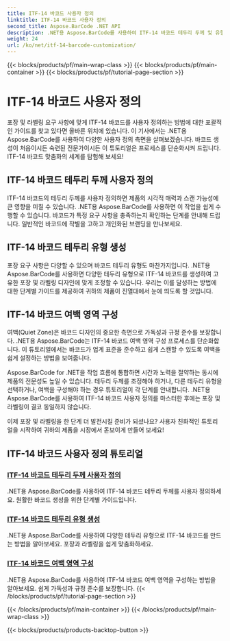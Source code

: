 ```yaml
---
title: ITF-14 바코드 사용자 정의
linktitle: ITF-14 바코드 사용자 정의
second_title: Aspose.BarCode .NET API
description: .NET용 Aspose.BarCode를 사용하여 ITF-14 바코드 테두리 두께 및 유형을 사용자 정의하는 방법을 알아보세요. 포장과 라벨링을 손쉽게 최적화하세요.
weight: 24
url: /ko/net/itf-14-barcode-customization/
---
```


{{< blocks/products/pf/main-wrap-class >}}
{{< blocks/products/pf/main-container >}}
{{< blocks/products/pf/tutorial-page-section >}}

# ITF-14 바코드 사용자 정의

포장 및 라벨링 요구 사항에 맞게 ITF-14 바코드를 사용자 정의하는 방법에 대한 포괄적인 가이드를 찾고 있다면 올바른 위치에 있습니다. 이 기사에서는 .NET용 Aspose.BarCode를 사용하여 다양한 사용자 정의 측면을 살펴보겠습니다. 바코드 생성이 처음이시든 숙련된 전문가이시든 이 튜토리얼은 프로세스를 단순화시켜 드립니다. ITF-14 바코드 맞춤화의 세계를 탐험해 보세요!

## ITF-14 바코드 테두리 두께 사용자 정의
ITF-14 바코드의 테두리 두께를 사용자 정의하면 제품의 시각적 매력과 스캔 가능성에 큰 영향을 미칠 수 있습니다. .NET용 Aspose.BarCode를 사용하면 이 작업을 쉽게 수행할 수 있습니다. 바코드가 특정 요구 사항을 충족하는지 확인하는 단계를 안내해 드립니다. 일반적인 바코드에 작별을 고하고 개인화된 브랜딩을 만나보세요.

## ITF-14 바코드 테두리 유형 생성
포장 요구 사항은 다양할 수 있으며 바코드 테두리 유형도 마찬가지입니다. .NET용 Aspose.BarCode를 사용하면 다양한 테두리 유형으로 ITF-14 바코드를 생성하여 고유한 포장 및 라벨링 디자인에 맞게 조정할 수 있습니다. 우리는 이를 달성하는 방법에 대한 단계별 가이드를 제공하여 귀하의 제품이 진열대에서 눈에 띄도록 할 것입니다.

## ITF-14 바코드 여백 영역 구성
여백(Quiet Zone)은 바코드 디자인의 중요한 측면으로 가독성과 규정 준수를 보장합니다. .NET용 Aspose.BarCode는 ITF-14 바코드 여백 영역 구성 프로세스를 단순화합니다. 이 튜토리얼에서는 바코드가 업계 표준을 준수하고 쉽게 스캔할 수 있도록 여백을 쉽게 설정하는 방법을 보여줍니다.

Aspose.BarCode for .NET을 작업 흐름에 통합하면 시간과 노력을 절약하는 동시에 제품의 전문성도 높일 수 있습니다. 테두리 두께를 조정해야 하거나, 다른 테두리 유형을 선택하거나, 여백을 구성해야 하는 경우 튜토리얼이 각 단계를 안내합니다. .NET용 Aspose.BarCode를 사용하여 ITF-14 바코드 사용자 정의를 마스터한 후에는 포장 및 라벨링이 결코 동일하지 않습니다.

이제 포장 및 라벨링을 한 단계 더 발전시킬 준비가 되셨나요? 사용자 친화적인 튜토리얼을 시작하여 귀하의 제품을 시장에서 돋보이게 만들어 보세요!
## ITF-14 바코드 사용자 정의 튜토리얼
### [ITF-14 바코드 테두리 두께 사용자 정의](./itf-14-barcode-border-thickness-customization/)
.NET용 Aspose.BarCode를 사용하여 ITF-14 바코드 테두리 두께를 사용자 정의하세요. 원활한 바코드 생성을 위한 단계별 가이드입니다.
### [ITF-14 바코드 테두리 유형 생성](./itf-14-barcode-border-type-generation/)
.NET용 Aspose.BarCode를 사용하여 다양한 테두리 유형으로 ITF-14 바코드를 만드는 방법을 알아보세요. 포장과 라벨링을 쉽게 맞춤화하세요.
### [ITF-14 바코드 여백 영역 구성](./itf-14-barcode-quiet-zone-configuration/)
.NET용 Aspose.BarCode를 사용하여 ITF-14 바코드 여백 영역을 구성하는 방법을 알아보세요. 쉽게 가독성과 규정 준수를 보장합니다.
{{< /blocks/products/pf/tutorial-page-section >}}

{{< /blocks/products/pf/main-container >}}
{{< /blocks/products/pf/main-wrap-class >}}

{{< blocks/products/products-backtop-button >}}
